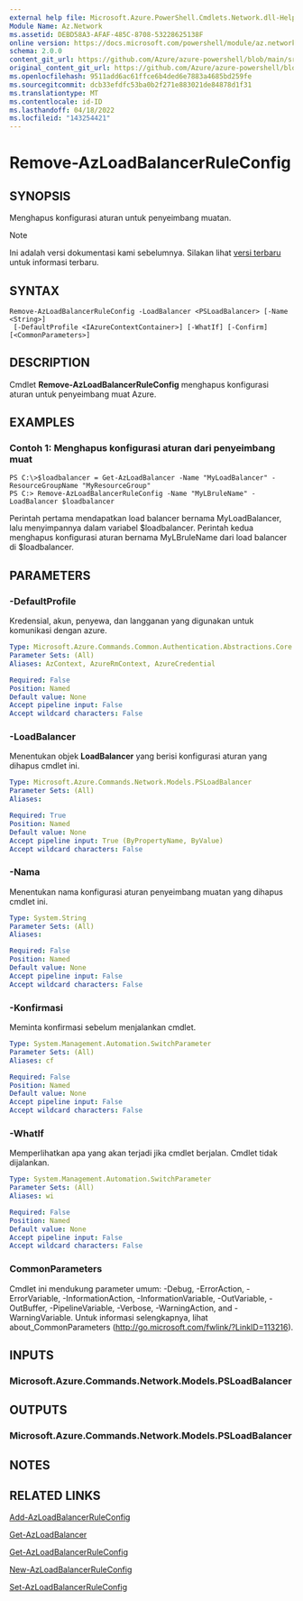 ```yaml
---
external help file: Microsoft.Azure.PowerShell.Cmdlets.Network.dll-Help.xml
Module Name: Az.Network
ms.assetid: DEBD58A3-AFAF-485C-8708-53228625138F
online version: https://docs.microsoft.com/powershell/module/az.network/remove-azloadbalancerruleconfig
schema: 2.0.0
content_git_url: https://github.com/Azure/azure-powershell/blob/main/src/Network/Network/help/Remove-AzLoadBalancerRuleConfig.md
original_content_git_url: https://github.com/Azure/azure-powershell/blob/main/src/Network/Network/help/Remove-AzLoadBalancerRuleConfig.md
ms.openlocfilehash: 9511add6ac61ffce6b4ded6e7883a4685bd259fe
ms.sourcegitcommit: dcb33efdfc53ba0b2f271e883021de84878d1f31
ms.translationtype: MT
ms.contentlocale: id-ID
ms.lasthandoff: 04/18/2022
ms.locfileid: "143254421"
---
```

# Remove-AzLoadBalancerRuleConfig

## SYNOPSIS
Menghapus konfigurasi aturan untuk penyeimbang muatan.

> [!NOTE]
>Ini adalah versi dokumentasi kami sebelumnya. Silakan lihat [versi terbaru](/powershell/module/az.network/remove-azloadbalancerruleconfig) untuk informasi terbaru.

## SYNTAX

```
Remove-AzLoadBalancerRuleConfig -LoadBalancer <PSLoadBalancer> [-Name <String>]
 [-DefaultProfile <IAzureContextContainer>] [-WhatIf] [-Confirm] [<CommonParameters>]
```

## DESCRIPTION
Cmdlet **Remove-AzLoadBalancerRuleConfig** menghapus konfigurasi aturan untuk penyeimbang muat Azure.

## EXAMPLES

### Contoh 1: Menghapus konfigurasi aturan dari penyeimbang muat
```
PS C:\>$loadbalancer = Get-AzLoadBalancer -Name "MyLoadBalancer" -ResourceGroupName "MyResourceGroup"
PS C:> Remove-AzLoadBalancerRuleConfig -Name "MyLBruleName" -LoadBalancer $loadbalancer
```

Perintah pertama mendapatkan load balancer bernama MyLoadBalancer, lalu menyimpannya dalam variabel $loadbalancer.
Perintah kedua menghapus konfigurasi aturan bernama MyLBruleName dari load balancer di $loadbalancer.

## PARAMETERS

### -DefaultProfile
Kredensial, akun, penyewa, dan langganan yang digunakan untuk komunikasi dengan azure.

```yaml
Type: Microsoft.Azure.Commands.Common.Authentication.Abstractions.Core.IAzureContextContainer
Parameter Sets: (All)
Aliases: AzContext, AzureRmContext, AzureCredential

Required: False
Position: Named
Default value: None
Accept pipeline input: False
Accept wildcard characters: False
```

### -LoadBalancer
Menentukan objek **LoadBalancer** yang berisi konfigurasi aturan yang dihapus cmdlet ini.

```yaml
Type: Microsoft.Azure.Commands.Network.Models.PSLoadBalancer
Parameter Sets: (All)
Aliases:

Required: True
Position: Named
Default value: None
Accept pipeline input: True (ByPropertyName, ByValue)
Accept wildcard characters: False
```

### -Nama
Menentukan nama konfigurasi aturan penyeimbang muatan yang dihapus cmdlet ini.

```yaml
Type: System.String
Parameter Sets: (All)
Aliases:

Required: False
Position: Named
Default value: None
Accept pipeline input: False
Accept wildcard characters: False
```

### -Konfirmasi
Meminta konfirmasi sebelum menjalankan cmdlet.

```yaml
Type: System.Management.Automation.SwitchParameter
Parameter Sets: (All)
Aliases: cf

Required: False
Position: Named
Default value: None
Accept pipeline input: False
Accept wildcard characters: False
```

### -WhatIf
Memperlihatkan apa yang akan terjadi jika cmdlet berjalan. Cmdlet tidak dijalankan.

```yaml
Type: System.Management.Automation.SwitchParameter
Parameter Sets: (All)
Aliases: wi

Required: False
Position: Named
Default value: None
Accept pipeline input: False
Accept wildcard characters: False
```

### CommonParameters
Cmdlet ini mendukung parameter umum: -Debug, -ErrorAction, -ErrorVariable, -InformationAction, -InformationVariable, -OutVariable, -OutBuffer, -PipelineVariable, -Verbose, -WarningAction, and -WarningVariable. Untuk informasi selengkapnya, lihat about_CommonParameters (http://go.microsoft.com/fwlink/?LinkID=113216).

## INPUTS

### Microsoft.Azure.Commands.Network.Models.PSLoadBalancer

## OUTPUTS

### Microsoft.Azure.Commands.Network.Models.PSLoadBalancer

## NOTES

## RELATED LINKS

[Add-AzLoadBalancerRuleConfig](./Add-AzLoadBalancerRuleConfig.md)

[Get-AzLoadBalancer](./Get-AzLoadBalancer.md)

[Get-AzLoadBalancerRuleConfig](./Get-AzLoadBalancerRuleConfig.md)

[New-AzLoadBalancerRuleConfig](./New-AzLoadBalancerRuleConfig.md)

[Set-AzLoadBalancerRuleConfig](./Set-AzLoadBalancerRuleConfig.md)


